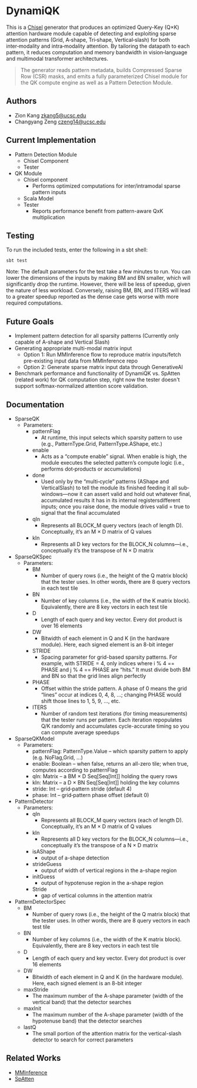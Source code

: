 # DynamiQK

This is a [Chisel](https://chisel-lang.org/) generator that produces an optimized Query-Key (Q×K) attention hardware module capable of detecting and exploiting sparse attention patterns (Grid, A‑shape, Tri‑shape, Vertical‑slash) for both inter‑modality and intra‑modality attention. By tailoring the datapath to each pattern, it reduces computation and memory bandwidth in vision‑language and multimodal transformer architectures.

> The generator reads pattern metadata, builds Compressed Sparse Row (CSR) masks, and emits a fully parameterized Chisel module for the QK compute engine as well as a Pattern Detection Module.

## Authors

* Zion Kang <zkang5@ucsc.edu>
* Changyang Zeng <czeng14@ucsc.edu>

## Current Implementation
* Pattern Detection Module
  * Chisel Component
  * Tester
* QK Module
  * Chisel component
    * Performs optimized computations for inter/intramodal sparse pattern inputs
  * Scala Model
  * Tester
    * Reports performance benefit from pattern-aware QxK multiplication

## Testing
To run the included tests, enter the following in a sbt shell:
```console
sbt test
```
Note: The default parameters for the test take a few minutes to run. You can lower the dimensions of the inputs by making BM and BN smaller, which will significantly drop the runtime. However, there will be less of speedup, given the nature of less workload. Conversely, raising BM, BN, and ITERS will lead to a greater speedup reported as the dense case gets worse with more required computations.

## Future Goals
* Implement pattern detection for all sparsity patterns (Currently only capable of A-shape and Vertical Slash)
* Generating appropriate multi-modal matrix input
  * Option 1: Run MMInference flow to reproduce matrix inputs/fetch pre-existing input data from MMInference repo
  * Option 2: Generate sparse matrix input data through GenerativeAI
* Benchmark performance and functionality of DynamiQK vs. SpAtten (related work) for QK computation step, right now the tester doesn't support softmax-normalized attention score validation.

## Documentation
* SparseQK
  * Parameters:
    * patternFlag
      * At runtime, this input selects which sparsity pattern to use (e.g., PatternType.Grid, PatternType.AShape, etc.)
    * enable
      * Acts as a “compute enable” signal. When enable is high, the module executes the selected pattern’s compute logic (i.e., performs dot‐products or accumulations)
    * done
      * Used only by the “multi‐cycle” patterns (AShape and VerticalSlash) to tell the module its finished feeding it all sub‐windows—now it can assert valid and hold out whatever final, accumulated results it has in its internal registersdifferent inputs; once you raise done, the module drives valid = true to signal that the final accumulated
    * qIn
      * Represents all BLOCK_M query vectors (each of length D). Conceptually, it’s an M × D matrix of Q values
    * kIn
      * Represents all D key vectors for the BLOCK_N columns—i.e., conceptually it’s the transpose of N × D matrix
* SparseQKSpec
  * Parameters:
    * BM
      * Number of query rows (i.e., the height of the Q matrix block) that the tester uses. In other words, there are 8 query vectors in each test tile
    * BN
      * Number of key columns (i.e., the width of the K matrix block). Equivalently, there are 8 key vectors in each test tile
    * D
      * Length of each query and key vector. Every dot product is over 16 elements
    * DW
      * Bitwidth of each element in Q and K (in the hardware module). Here, each signed element is an 8-bit integer
    * STRIDE
      * Spacing parameter for grid-based sparsity patterns. For example, with STRIDE = 4, only indices where i % 4 == PHASE and j % 4 == PHASE are “hits.” It must divide both BM and BN so that the grid lines align perfectly
    * PHASE
      * Offset within the stride pattern. A phase of 0 means the grid “lines” occur at indices 0, 4, 8, …; changing PHASE would shift those lines to 1, 5, 9, …, etc.
    * ITERS
      * Number of random test iterations (for timing measurements) that the tester runs per pattern. Each iteration repopulates Q/K randomly and accumulates cycle-accurate timing so you can compute average speedups
* SparseQKModel
  * Parameters:
    * patternFlag: PatternType.Value – which sparsity pattern to apply (e.g. NoFlag,Grid, …)
    * enable: Boolean – when false, returns an all-zero tile; when true, computes according to patternFlag
    * qIn: Matrix – a BM × D Seq[Seq[Int]] holding the query rows
    * kIn: Matrix – a D × BN Seq[Seq[Int]] holding the key columns
    * stride: Int – grid‐pattern stride (default 4)
    * phase: Int – grid‐pattern phase offset (default 0)
* PatternDetector
  * Parameters:
    * qIn
      * Represents all BLOCK_M query vectors (each of length D). Conceptually, it’s an M × D matrix of Q values
    * kIn
      * Represents all D key vectors for the BLOCK_N columns—i.e., conceptually it’s the transpose of a N × D matrix
    * isAShape
      * output of a-shape detection
    * strideGuess
      * output of width of vertical regions in the a-shape region
    * initGuess
      * output of hypotenuse region in the a-shape region
    * Stride
      * gap of vertical columns in the attention matrix
* PatternDetectorSpec
  * BM
    * Number of query rows (i.e., the height of the Q matrix block) that the tester uses. In other words, there are 8 query vectors in each test tile
  * BN
    * Number of key columns (i.e., the width of the K matrix block). Equivalently, there are 8 key vectors in each test tile
  * D
    * Length of each query and key vector. Every dot product is over 16 elements
  * DW
    * Bitwidth of each element in Q and K (in the hardware module). Here, each signed element is an 8-bit integer
  * maxStride
    * The maximum number of the A-shape parameter (width of the vertical band) that the detector searches
  * maxInit
    * The maximum number of the A-shape parameter (width of the hypotenuse band) that the detector searches
  * lastQ
    * The small portion of the attention matrix for the vertical-slash detector to search for correct parameters

## Related Works
* [MMInference](https://github.com/microsoft/MInference)
* [SpAtten](https://github.com/mit-han-lab/spatten)